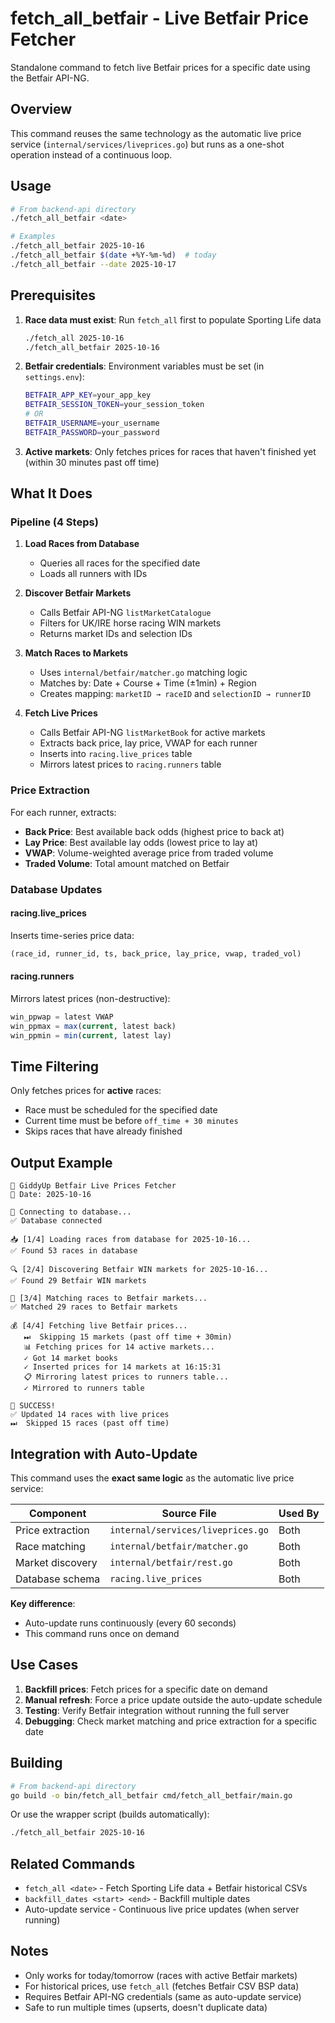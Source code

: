 # fetch_all_betfair - Live Betfair Price Fetcher

Standalone command to fetch live Betfair prices for a specific date using the Betfair API-NG.

## Overview

This command reuses the same technology as the automatic live price service (`internal/services/liveprices.go`) but runs as a one-shot operation instead of a continuous loop.

## Usage

```bash
# From backend-api directory
./fetch_all_betfair <date>

# Examples
./fetch_all_betfair 2025-10-16
./fetch_all_betfair $(date +%Y-%m-%d)  # today
./fetch_all_betfair --date 2025-10-17
```

## Prerequisites

1. **Race data must exist**: Run `fetch_all` first to populate Sporting Life data
   ```bash
   ./fetch_all 2025-10-16
   ./fetch_all_betfair 2025-10-16
   ```

2. **Betfair credentials**: Environment variables must be set (in `settings.env`):
   ```bash
   BETFAIR_APP_KEY=your_app_key
   BETFAIR_SESSION_TOKEN=your_session_token
   # OR
   BETFAIR_USERNAME=your_username
   BETFAIR_PASSWORD=your_password
   ```

3. **Active markets**: Only fetches prices for races that haven't finished yet (within 30 minutes past off time)

## What It Does

### Pipeline (4 Steps)

1. **Load Races from Database**
   - Queries all races for the specified date
   - Loads all runners with IDs

2. **Discover Betfair Markets**
   - Calls Betfair API-NG `listMarketCatalogue`
   - Filters for UK/IRE horse racing WIN markets
   - Returns market IDs and selection IDs

3. **Match Races to Markets**
   - Uses `internal/betfair/matcher.go` matching logic
   - Matches by: Date + Course + Time (±1min) + Region
   - Creates mapping: `marketID → raceID` and `selectionID → runnerID`

4. **Fetch Live Prices**
   - Calls Betfair API-NG `listMarketBook` for active markets
   - Extracts back price, lay price, VWAP for each runner
   - Inserts into `racing.live_prices` table
   - Mirrors latest prices to `racing.runners` table

### Price Extraction

For each runner, extracts:
- **Back Price**: Best available back odds (highest price to back at)
- **Lay Price**: Best available lay odds (lowest price to lay at)
- **VWAP**: Volume-weighted average price from traded volume
- **Traded Volume**: Total amount matched on Betfair

### Database Updates

#### racing.live_prices
Inserts time-series price data:
```sql
(race_id, runner_id, ts, back_price, lay_price, vwap, traded_vol)
```

#### racing.runners
Mirrors latest prices (non-destructive):
```sql
win_ppwap = latest VWAP
win_ppmax = max(current, latest back)
win_ppmin = min(current, latest lay)
```

## Time Filtering

Only fetches prices for **active** races:
- Race must be scheduled for the specified date
- Current time must be before `off_time + 30 minutes`
- Skips races that have already finished

## Output Example

```
🏇 GiddyUp Betfair Live Prices Fetcher
📅 Date: 2025-10-16

🔌 Connecting to database...
✅ Database connected

📥 [1/4] Loading races from database for 2025-10-16...
✅ Found 53 races in database

🔍 [2/4] Discovering Betfair WIN markets for 2025-10-16...
✅ Found 29 Betfair WIN markets

🔀 [3/4] Matching races to Betfair markets...
✅ Matched 29 races to Betfair markets

💰 [4/4] Fetching live Betfair prices...
   ⏭  Skipping 15 markets (past off time + 30min)
   📊 Fetching prices for 14 active markets...
   ✓ Got 14 market books
   ✓ Inserted prices for 14 markets at 16:15:31
   📋 Mirroring latest prices to runners table...
   ✓ Mirrored to runners table

🎉 SUCCESS!
✅ Updated 14 races with live prices
⏭  Skipped 15 races (past off time)
```

## Integration with Auto-Update

This command uses the **exact same logic** as the automatic live price service:

| Component | Source File | Used By |
|-----------|-------------|---------|
| Price extraction | `internal/services/liveprices.go` | Both |
| Race matching | `internal/betfair/matcher.go` | Both |
| Market discovery | `internal/betfair/rest.go` | Both |
| Database schema | `racing.live_prices` | Both |

**Key difference**: 
- Auto-update runs continuously (every 60 seconds)
- This command runs once on demand

## Use Cases

1. **Backfill prices**: Fetch prices for a specific date on demand
2. **Manual refresh**: Force a price update outside the auto-update schedule
3. **Testing**: Verify Betfair integration without running the full server
4. **Debugging**: Check market matching and price extraction for a specific date

## Building

```bash
# From backend-api directory
go build -o bin/fetch_all_betfair cmd/fetch_all_betfair/main.go
```

Or use the wrapper script (builds automatically):
```bash
./fetch_all_betfair 2025-10-16
```

## Related Commands

- `fetch_all <date>` - Fetch Sporting Life data + Betfair historical CSVs
- `backfill_dates <start> <end>` - Backfill multiple dates
- Auto-update service - Continuous live price updates (when server running)

## Notes

- Only works for today/tomorrow (races with active Betfair markets)
- For historical prices, use `fetch_all` (fetches Betfair CSV BSP data)
- Requires Betfair API-NG credentials (same as auto-update service)
- Safe to run multiple times (upserts, doesn't duplicate data)

